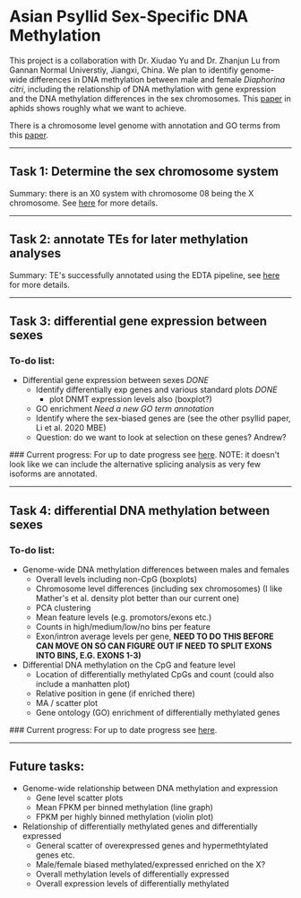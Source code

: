 # Asian Psyllid Sex-Specific DNA Methylation

This project is a collaboration with Dr. Xiudao Yu and Dr. Zhanjun Lu from Gannan Normal Universtiy, Jiangxi, China. We plan to identifiy genome-wide differences in DNA methylation between male and female *Diaphorina citri*, including the relationship of DNA methylation with gene expression and the DNA methylation differences in the sex chromosomes. This [paper](https://doi.org/10.1111/mec.15216) in aphids shows roughly what we want to achieve.

There is a chromosome level genome with annotation and GO terms from this [paper](https://www.biorxiv.org/content/10.1101/869685v1).

---

## Task 1: Determine the sex chromosome system
Summary: there is an X0 system with chromosome 08 being the X chromosome. See [here](./Identification_Sex_Chromosomes/identification_sex_chromosomes.md) for more details.

---

## Task 2: annotate TEs for later methylation analyses
Summary: TE's successfully annotated using the EDTA pipeline, see [here](./TE_annotation/TE_annotation.md) for more details.

---

## Task 3: differential gene expression between sexes

### To-do list:
- Differential gene expression between sexes *DONE*
    - Identify differentially exp genes and various standard plots *DONE*
        - plot DNMT expression levels also (boxplot?)
    - GO enrichment *Need a new GO term annotation*
    - Identify where the sex-biased genes are (see the other psyllid paper, Li et al. 2020 MBE)
    - Question: do we want to look at selection on these genes? Andrew?

### Current progress:
For up to date progress see [here](./Differential_expression/Differential_expression.md). NOTE: it doesn't look like we can include the alternative splicing analysis as very few isoforms are annotated.

---

## Task 4: differential DNA methylation between sexes

### To-do list: 
- Genome-wide DNA methylation differences between males and females
    - Overall levels including non-CpG (boxplots)
    - Chromosome level differences (including sex chromosomes) (I like Mather's et al. density plot better than our current one)
    - PCA clustering
    - Mean feature levels (e.g. promotors/exons etc.)
    - Counts in high/medium/low/no bins per feature
    - Exon/intron average levels per gene, **NEED TO DO THIS BEFORE CAN MOVE ON SO CAN FIGURE OUT IF NEED TO SPLIT EXONS INTO BINS, E.G. EXONS 1-3)**
- Differential DNA methylation on the CpG and feature level
    - Location of differentially methylated CpGs and count (could also include a manhatten plot)
    - Relative position in gene (if enriched there)
    - MA / scatter plot 
    - Gene ontology (GO) enrichment of differentially methylated genes 

### Current progress:
For up to date progress see [here](./Differential_methylation/Differential_methylation.md).

---

## Future tasks:

- Genome-wide relationship between DNA methylation and expression
    - Gene level scatter plots
    - Mean FPKM per binned methylation (line graph)
    - FPKM per highly binned methylation (violin plot)
- Relationship of differentially methylated genes and differentially expressed
    - General scatter of overexpressed genes and hypermethtylated genes etc.
    - Male/female biased methylated/expressed enriched on the X?
    - Overall methylation levels of differentially expressed
    - Overall expression levels of differentially methylated